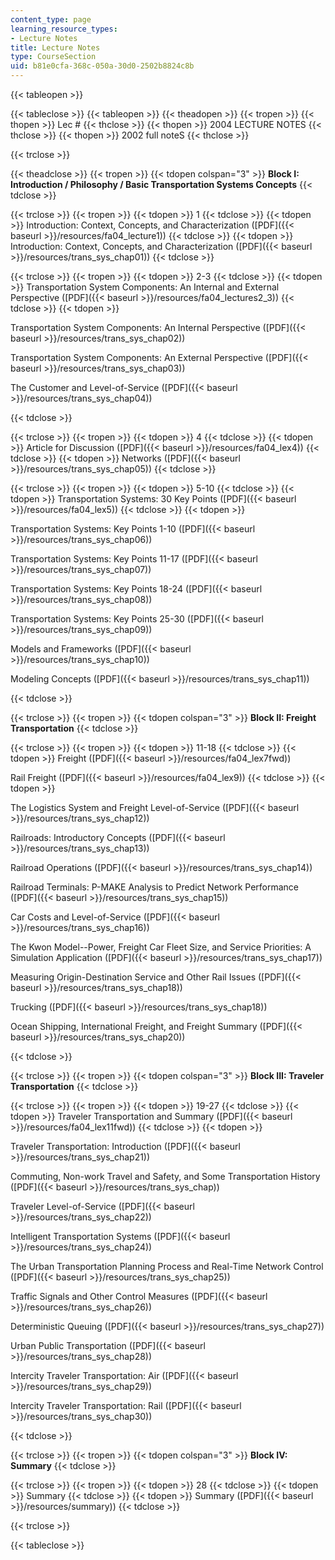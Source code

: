 ```yaml
---
content_type: page
learning_resource_types:
- Lecture Notes
title: Lecture Notes
type: CourseSection
uid: b81e0cfa-368c-050a-30d0-2502b8824c8b
---
```


{{< tableopen >}}

{{< tableclose >}}
{{< tableopen >}}
{{< theadopen >}}
{{< tropen >}}
{{< thopen >}}
Lec #
{{< thclose >}}
{{< thopen >}}
2004 LECTURE NOTES
{{< thclose >}}
{{< thopen >}}
2002 full noteS
{{< thclose >}}

{{< trclose >}}

{{< theadclose >}}
{{< tropen >}}
{{< tdopen colspan="3" >}}
**Block I: Introduction / Philosophy / Basic Transportation Systems Concepts**
{{< tdclose >}}

{{< trclose >}}
{{< tropen >}}
{{< tdopen >}}
1
{{< tdclose >}}
{{< tdopen >}}
Introduction: Context, Concepts, and Characterization ([PDF]({{< baseurl >}}/resources/fa04_lecture1))
{{< tdclose >}}
{{< tdopen >}}
Introduction: Context, Concepts, and Characterization ([PDF]({{< baseurl >}}/resources/trans_sys_chap01))
{{< tdclose >}}

{{< trclose >}}
{{< tropen >}}
{{< tdopen >}}
2-3
{{< tdclose >}}
{{< tdopen >}}
Transportation System Components: An Internal and External Perspective ([PDF]({{< baseurl >}}/resources/fa04_lectures2_3))
{{< tdclose >}}
{{< tdopen >}}


Transportation System Components: An Internal Perspective ([PDF]({{< baseurl >}}/resources/trans_sys_chap02))

Transportation System Components: An External Perspective ([PDF]({{< baseurl >}}/resources/trans_sys_chap03))

The Customer and Level-of-Service ([PDF]({{< baseurl >}}/resources/trans_sys_chap04))


{{< tdclose >}}

{{< trclose >}}
{{< tropen >}}
{{< tdopen >}}
4
{{< tdclose >}}
{{< tdopen >}}
Article for Discussion ([PDF]({{< baseurl >}}/resources/fa04_lex4))
{{< tdclose >}}
{{< tdopen >}}
Networks ([PDF]({{< baseurl >}}/resources/trans_sys_chap05))
{{< tdclose >}}

{{< trclose >}}
{{< tropen >}}
{{< tdopen >}}
5-10
{{< tdclose >}}
{{< tdopen >}}
Transportation Systems: 30 Key Points ([PDF]({{< baseurl >}}/resources/fa04_lex5))
{{< tdclose >}}
{{< tdopen >}}


Transportation Systems: Key Points 1-10 ([PDF]({{< baseurl >}}/resources/trans_sys_chap06))

Transportation Systems: Key Points 11-17 ([PDF]({{< baseurl >}}/resources/trans_sys_chap07))

Transportation Systems: Key Points 18-24 ([PDF]({{< baseurl >}}/resources/trans_sys_chap08))

Transportation Systems: Key Points 25-30 ([PDF]({{< baseurl >}}/resources/trans_sys_chap09))

Models and Frameworks ([PDF]({{< baseurl >}}/resources/trans_sys_chap10))

Modeling Concepts ([PDF]({{< baseurl >}}/resources/trans_sys_chap11))


{{< tdclose >}}

{{< trclose >}}
{{< tropen >}}
{{< tdopen colspan="3" >}}
**Block II: Freight Transportation**
{{< tdclose >}}

{{< trclose >}}
{{< tropen >}}
{{< tdopen >}}
11-18
{{< tdclose >}}
{{< tdopen >}}
Freight ([PDF]({{< baseurl >}}/resources/fa04_lex7fwd))  
  
Rail Freight ([PDF]({{< baseurl >}}/resources/fa04_lex9))
{{< tdclose >}}
{{< tdopen >}}


The Logistics System and Freight Level-of-Service ([PDF]({{< baseurl >}}/resources/trans_sys_chap12))

Railroads: Introductory Concepts ([PDF]({{< baseurl >}}/resources/trans_sys_chap13))

Railroad Operations ([PDF]({{< baseurl >}}/resources/trans_sys_chap14))

Railroad Terminals: P-MAKE Analysis to Predict Network Performance ([PDF]({{< baseurl >}}/resources/trans_sys_chap15))

Car Costs and Level-of-Service ([PDF]({{< baseurl >}}/resources/trans_sys_chap16))

The Kwon Model--Power, Freight Car Fleet Size, and Service Priorities: A Simulation Application ([PDF]({{< baseurl >}}/resources/trans_sys_chap17))

Measuring Origin-Destination Service and Other Rail Issues ([PDF]({{< baseurl >}}/resources/trans_sys_chap18))

Trucking ([PDF]({{< baseurl >}}/resources/trans_sys_chap18))

Ocean Shipping, International Freight, and Freight Summary ([PDF]({{< baseurl >}}/resources/trans_sys_chap20))


{{< tdclose >}}

{{< trclose >}}
{{< tropen >}}
{{< tdopen colspan="3" >}}
**Block III: Traveler Transportation**
{{< tdclose >}}

{{< trclose >}}
{{< tropen >}}
{{< tdopen >}}
19-27
{{< tdclose >}}
{{< tdopen >}}
Traveler Transportation and Summary ([PDF]({{< baseurl >}}/resources/fa04_lex11fwd))
{{< tdclose >}}
{{< tdopen >}}


Traveler Transportation: Introduction ([PDF]({{< baseurl >}}/resources/trans_sys_chap21))

Commuting, Non-work Travel and Safety, and Some Transportation History ([PDF]({{< baseurl >}}/resources/trans_sys_chap))

Traveler Level-of-Service ([PDF]({{< baseurl >}}/resources/trans_sys_chap22))

Intelligent Transportation Systems ([PDF]({{< baseurl >}}/resources/trans_sys_chap24))

The Urban Transportation Planning Process and Real-Time Network Control ([PDF]({{< baseurl >}}/resources/trans_sys_chap25))

Traffic Signals and Other Control Measures ([PDF]({{< baseurl >}}/resources/trans_sys_chap26))

Deterministic Queuing ([PDF]({{< baseurl >}}/resources/trans_sys_chap27))

Urban Public Transportation ([PDF]({{< baseurl >}}/resources/trans_sys_chap28))

Intercity Traveler Transportation: Air ([PDF]({{< baseurl >}}/resources/trans_sys_chap29))

Intercity Traveler Transportation: Rail ([PDF]({{< baseurl >}}/resources/trans_sys_chap30))


{{< tdclose >}}

{{< trclose >}}
{{< tropen >}}
{{< tdopen colspan="3" >}}
**Block IV: Summary**
{{< tdclose >}}

{{< trclose >}}
{{< tropen >}}
{{< tdopen >}}
28
{{< tdclose >}}
{{< tdopen >}}
Summary
{{< tdclose >}}
{{< tdopen >}}
Summary ([PDF]({{< baseurl >}}/resources/summary))
{{< tdclose >}}

{{< trclose >}}

{{< tableclose >}}